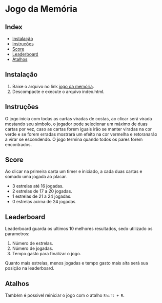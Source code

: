 # Jogo da Memória

## Index

* [Instalação](#instalação)
* [Instruções](#instruções)
* [Score](#score)
* [Leaderboard](#leaderboard)
* [Atalhos](#atalhos)

## Instalação
1. Baixe o arquivo no link [jogo da memória](https://github.com/fredcsouza/Udacity-MemoryGame/archive/master.zip).
2. Descompacte e execute o arquivo index.html.

## Instruções 
O jogo inicia com todas as cartas viradas de costas,  ao clicar será virada mostando seu simbolo, o jogador pode selecionar um máximo de duas cartas por vez, caso as cartas forem iguais irão se manter viradas na cor verde e se forem erradas mostrará um efeito na cor vermelha e retoranarão a virar se escondendo. O jogo termina quando todos os pares forem encontrados.

## Score
Ao clicar na primeira carta um timer e iniciado, a cada duas cartas e somado uma jogada ao placar.
  - 3 estrelas até 16 jogadas.
  - 2 estrelas de 17 a 20 jogadas.
  - 1 estrelas de 21 a 24 jogadas.
  - 0 estrelas acima de 24 jogadas. 
  
## Leaderboard
Leaderboard guarda os ultimos 10 melhores resultados, sedo utilizado os parametros:
1. Número de estrelas.
2. Número de jogadas.
3. Tempo gasto para finalizar o jogo.

Quanto mais estrelas, menos jogadas e tempo gasto mais alta será sua posição na leaderboard.

## Atalhos
Também é possivel reiniciar o jogo com o atalho  `Shift + R`.
